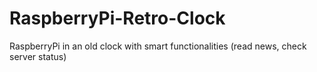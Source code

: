 # RaspberryPi-Retro-Clock
RaspberryPi in an old clock with smart functionalities (read news, check server status)
